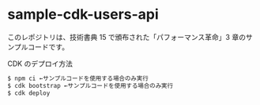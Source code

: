 # sample-cdk-users-api

このレポジトリは、技術書典 15 で頒布された「パフォーマンス革命」3 章のサンプルコードです。

CDK のデプロイ方法

```bash
$ npm ci ←サンプルコードを使用する場合のみ実行
$ cdk bootstrap ←サンプルコードを使用する場合のみ実行
$ cdk deploy
```
